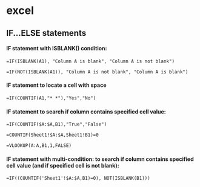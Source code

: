 # excel

## IF...ELSE statements

#### IF statement with ISBLANK() condition:
```vbnet
=IF(ISBLANK(A1), "Column A is blank", "Column A is not blank")

=IF(NOT(ISBLANK(A1)), "Column A is not blank", "Column A is blank")
```

#### IF statement to locate a cell with space
```vbnet
=IF(COUNTIF(A1,"* *"),"Yes","No")
```

#### IF statement to search if column contains specified cell value:
```vbnet
=IF(COUNTIF($A:$A,B1),"True","False")

=COUNTIF(Sheet1!$A:$A,Sheet1!B1)=0

=VLOOKUP(A:A,B1,1,FALSE)
```

#### IF statement with multi-condition: to search if column contains specified cell value (and if specified cell is not blank):
```vbnet
=IF((COUNTIF('Sheet1'!$A:$A,B1)=0), NOT(ISBLANK(B1)))
```